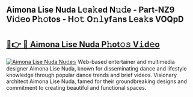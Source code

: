 ## Aimona Lise Nuda L𝚎a𝚔ed N𝚞𝚍e - Part-NZ9 Vi𝚍𝚎o P𝚑𝚘tos - H𝚘𝚝 O𝚗𝚕yf𝚊ns L𝚎a𝚔s VOQpD

# <h2><a href="http://kf5wsm.oniu.top/?m=Aimona+Lise+Nuda">🔗👉 🔴 Aimona Lise Nuda P𝚑ot𝚘𝚜 V𝚒d𝚎o</a></h2>

[![Aimona Lise Nuda Nu𝚍e𝚜](https://i.imgur.com/0qMVB7G.gif)](http://kf5wsm.oniu.top/?m=Aimona+Lise+Nuda)
Web-based entertainer and multimedia designer Aimona Lise Nuda, known for disseminating dance and lifestyle knowledge through popular dance trends and brief videos. Visionary architect Aimona Lise Nuda, famed for their groundbreaking designs and commitment to creating beautiful and functional spaces.  
